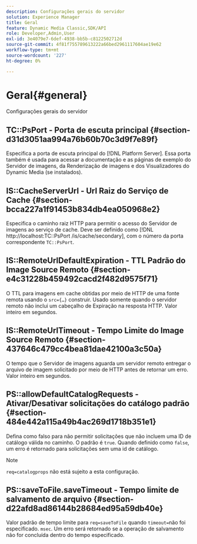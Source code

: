 ```yaml
---
description: Configurações gerais do servidor
solution: Experience Manager
title: Geral
feature: Dynamic Media Classic,SDK/API
role: Developer,Admin,User
exl-id: 3e4079e7-6def-4938-bb5b-c8122502712d
source-git-commit: 4f81f755789613222a66bed2961117604ae19e62
workflow-type: tm+mt
source-wordcount: '227'
ht-degree: 0%

---
```


# Geral{#general}

Configurações gerais do servidor

## TC::PsPort - Porta de escuta principal {#section-d31d3051aa994a76b60b70c3d9f7e89f}

Especifica a porta de escuta principal do [!DNL Platform Server]. Essa porta também é usada para acessar a documentação e as páginas de exemplo do Servidor de imagens, da Renderização de imagens e dos Visualizadores do Dynamic Media (se instalados).

## IS::CacheServerUrl - Url Raiz do Serviço de Cache {#section-bcca227a1f91453b834db4ea050968e2}

Especifica o caminho raiz HTTP para permitir o acesso do Servidor de imagens ao serviço de cache. Deve ser definido como [!DNL http://localhost:TC::PsPort /is/cache/secondary], com o número da porta correspondente `TC::PsPort`.

## IS::RemoteUrlDefaultExpiration - TTL Padrão do Image Source Remoto {#section-e4c31228b459492cacd2f482d9575f71}

O TTL para imagens em cache obtidas por meio de HTTP de uma fonte remota usando o `src={…}` construir. Usado somente quando o servidor remoto não inclui um cabeçalho de Expiração na resposta HTTP. Valor inteiro em segundos.

## IS::RemoteUrlTimeout - Tempo Limite do Image Source Remoto {#section-437646c479cc4bea81dae42100a3c50a}

O tempo que o Servidor de imagens aguarda um servidor remoto entregar o arquivo de imagem solicitado por meio de HTTP antes de retornar um erro. Valor inteiro em segundos.

## PS::allowDefaultCatalogRequests - Ativar/Desativar solicitações do catálogo padrão {#section-484e442a115a49b4ac269d1718b351e1}

Defina como falso para não permitir solicitações que não incluem uma ID de catálogo válida no caminho. O padrão é `true`. Quando definido como `false`, um erro é retornado para solicitações sem uma id de catálogo.

>[!NOTE]
>
>`req=catalogprops` não está sujeito a esta configuração.

## PS::saveToFile.saveTimeout - Tempo limite de salvamento de arquivo {#section-d22afd8ad86144b28684ed95a59db40e}

Valor padrão de tempo limite para `req=saveToFile` quando `timeout=`não foi especificado. `msec`. Um erro será retornado se a operação de salvamento não for concluída dentro do tempo especificado.
